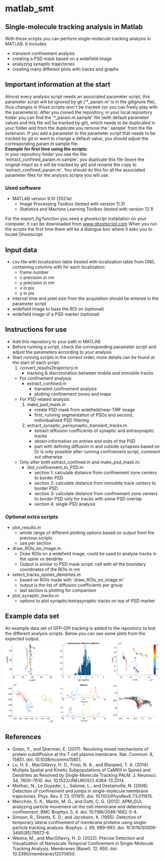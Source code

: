 # matlab_smt
## Single-molecule tracking analysis in Matlab
With these scripts you can perform single-molecule tracking analysis in MATLAB.
It includes:
- transient confinement analysis
- creating a PSD mask based on a widefield image
- analyzing synaptic trajectories
- creating many different plots with tracks and graphs

## Important information at the start
Almost every analysis script needs an associated parameter script, this parameter script will be ignored by git ('\*_param.m' is in the gitignore file), 
thus changes in those scripts won't be tracked (so you can freely play with the parameters). After you cloned the repository, in your local repository folder you can find the '*_param.m.sample' file (with default parameter values and this file will be tracked by git), which needs to be duplicated 
in your folder and from the duplicate you remove the '.sample' from the file extension. If you add a parameter to the parameter script that needs to be tracked by git or want to change a default value, you should adjust the corresponding param.m.sample file.    
**Example for first time using the scripts:**  
in your repository folder you see the file: 'extract_confined_param.m.sample', you duplicate this file 
(leave the original intact as it will be tracked by git) and rename the copy to 'extract_confined_param.m'.
You should do this for all the associated parameter files for the analysis scripts you will use.

### Used software
- MATLAB version 9.10 (2021a)
	- Image Processing Toolbox (tested with version 11.3)
	- Statistics and Machine Learning Toolbox (tested with version 12.1)

For the export_fig function you need a ghostscript installation on your computer. 
It can be downloaded from www.ghostscript.com
When you run the scripts the first time there will be a dialogue box where it asks you to locate Ghostscript.

## Input data
- csv file with localization table (tested with localization table from ONI), containing columns with for each localization:
    - frame number 
    - x precision in nm
    - y precision in nm
    - x in pix
    - y in pix
- interval time and pixel size from the acquisition should be entered in the parameter script
- widefield image to base the ROI on (optional)
- widefield image of a PSD marker (optional)

## Instructions for use
- Add this repository to your path in MATLAB
- Before running a script, check the corresponding parameter script and adjust the parameters according to your analysis
- Start running scripts in the correct order, more details can be found at the start of each script:
	1. convert_results2trajectory.m
		- tracking & discrimination between mobile and immobile tracks
    - For confinement analysis:  
        - extract_confined.m  
            - transient confinement analysis
            - plotting confinement zones and maps
    - For PSD related analysis:
        1. make_psd_mask.m
            - create PSD mask from widefield/near-TIRF image
            - first, running segmentation of PSDs and second, individualized PSD filtering
        2. extract_synaptic_perisynaptic_transient_tracks.m
            - extract diffusion coefficients of synaptic and extrasynaptic tracks
            - obtain information on entries and exits of the PSD
            - part with defining diffusion in and outside synapses based on Dr is only possible after running confinement script, comment out otherwise
    - Only after both extract_confined.m and make_psd_mask.m:
        - dist_confinement_to_PSD.m
            - section 1: calculate distance from confinement zone centers to border PSD
            - section 2: calculate distance from immobile track centers to border PSD
            - section 3: calculate distance from confinement zone centers to border PSD only for tracks with some PSD overlap
            - section 4: single PSD analysis

### Optional extra scripts
- plot_results.m
    - whole range of different plotting options based on output from the previous scripts
    - use per section
- draw_ROIs_on_image.m
    - Draw ROIs on a widefield image, could be used to analyze tracks in the spine vs dendrite
    - Output is similar to PSD mask script: cell with all the boundary coordinates of the ROIs in nm
- select_tracks_spines_dendrites.m
    - based on ROIs made with 'draw_ROIs_on_image.m'
    - output is the list of diffusion coefficients per group
    - last section is plotting for comparison
- plot_synaptic_tracks.m
    - options to plot synaptic/extrasynaptic tracks on top of PSD marker

## Example data set
An example data set of GFP-GPI tracking is added to the repository to test the different analysis scripts. Below you can see some plots from the expected output.
![example_plots.png](./example_plots.png)

## References
- Golan, Y., and Sherman, E. (2017). Resolving mixed mechanisms of protein subdiffusion at the T cell plasma membrane. Nat. Commun. 8, 15851. doi: 10.1038/ncomms15851.
- Lu, H. E., MacGillavry, H. D., Frost, N. A., and Blanpied, T. A. (2014). Multiple Spatial and Kinetic Subpopulations of CaMKII in Spines and Dendrites as Resolved by Single-Molecule Tracking PALM. J. Neurosci. 34, 7600–7610. doi: 10.1523/JNEUROSCI.4364-13.2014.
- Meilhac, N., Le Guyader, L., Salomé, L., and Destainville, N. (2006). Detection of confinement and jumps in single-molecule membrane trajectories. Phys. Rev. E 73, 011915. doi: 10.1103/PhysRevE.73.011915.
- Menchón, S. A., Martín, M. G., and Dotti, C. G. (2012). APM_GUI: analyzing particle movement on the cell membrane and determining confinement. BMC Biophys. 5, 4. doi: 10.1186/2046-1682-5-4.
- Simson, R., Sheets, E. D., and Jacobson, K. (1995). Detection of temporary lateral confinement of membrane proteins using single-particle tracking analysis. Biophys. J. 69, 989–993. doi: 10.1016/S0006-3495(95)79972-6.
- Westra, M., and MacGillavry, H. D. (2022). Precise Detection and Visualization of Nanoscale Temporal Confinement in Single-Molecule Tracking Analysis. Membranes (Basel). 12, 650. doi: 10.3390/membranes12070650.

